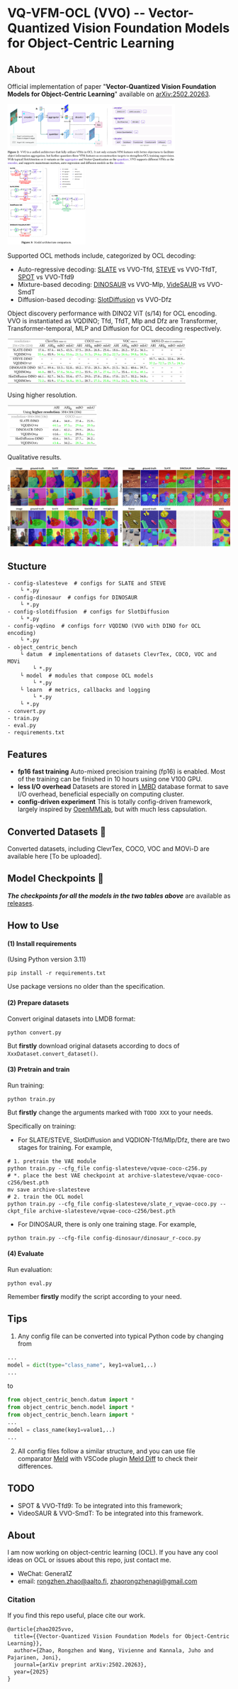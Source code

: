 # VQ-VFM-OCL (VVO) -- Vector-Quantized Vision Foundation Models for Object-Centric Learning



## About

Official implementation of paper "**Vector-Quantized Vision Foundation Models for Object-Centric Learning**" available on [arXiv:2502.20263](https://arxiv.org/abs/2502.20263).

<img src="res/model_arch_unify.png" style="width:75%">

<img src="res/model_arch_compare.png" style="width:35%">

Supported OCL methods include, categorized by OCL decoding:
- Auto-regressive decoding: [SLATE](https://github.com/singhgautam/slate) vs VVO-Tfd, [STEVE](https://github.com/singhgautam/steve) vs VVO-TfdT, [SPOT](https://github.com/gkakogeorgiou/spot) vs VVO-Tfd9
- Mixture-based decoding: [DINOSAUR](https://github.com/martius-lab/videosaur) vs VVO-Mlp, [VideSAUR](https://github.com/martius-lab/videosaur) vs VVO-SmdT
- Diffusion-based decoding: [SlotDiffusion](https://github.com/Wuziyi616/SlotDiffusion) vs VVO-Dfz

Object discovery performance with DINO2 ViT (s/14) for OCL encoding. VVO is instantiated as VQDINO; Tfd, TfdT, Mlp and Dfz are Transformer, Transformer-temporal, MLP and Diffusion for OCL decoding respectively.

<img src="res/acc_vqdino_all.png" style="width:80%;">

Using higher resolution.

<img src="res/acc_vqdino_r384_coco.png" style="width:40%;">

Qualitative  results.

<img src="res/qualitative.png" style="width:100%;">



## Stucture

```
- config-slatesteve  # configs for SLATE and STEVE
    └ *.py
- config-dinosaur  # configs for DINOSAUR
    └ *.py
- config-slotdiffusion  # configs for SlotDiffusion
    └ *.py
- config-vqdino  # configs forr VQDINO (VVO with DINO for OCL encoding)
    └ *.py
- object_centric_bench
    └ datum  # implementations of datasets ClevrTex, COCO, VOC and MOVi
        └ *.py
    └ model  # modules that compose OCL models
        └ *.py
    └ learn  # metrics, callbacks and logging
        └ *.py
    └ *.py
- convert.py
- train.py
- eval.py
- requirements.txt
```



## Features

- **fp16 fast training** Auto-mixed precision training (fp16) is enabled. Most of the training can be finished in 10 hours using one V100 GPU.
- **less I/O overhead** Datasets are stored in [LMBD](https://lmdb.readthedocs.io) database format to save I/O overhead, beneficial especially on computing cluster.
- **config-driven experiment** This is totally config-driven framework, largely inspired by [OpenMMLab](https://github.com/open-mmlab), but with much less capsulation.



## Converted Datasets 🚀

Converted datasets, including ClevrTex, COCO, VOC and MOVi-D are available here [To be uploaded].



## Model Checkpoints 🌟

***The checkpoints for all the models in the two tables above*** are available as [releases](https://github.com/Genera1Z/VQ-VFM-OCL/releases).



## How to Use

#### (1) Install requirements

(Using Python version 3.11)
```shell
pip install -r requirements.txt
```
Use package versions no older than the specification.

#### (2) Prepare datasets

Convert original datasets into LMDB format: 
```shell
python convert.py
```
But **firstly** download original datasets according to docs of ```XxxDataset.convert_dataset()```.

#### (3) Pretrain and train

Run training:
```shell
python train.py
```
But **firstly** change the arguments marked with ```TODO XXX``` to your needs.

Specifically on training:
- For SLATE/STEVE, SlotDiffusion and VQDION-Tfd/Mlp/Dfz, there are two stages for training. For example,
```shell
# 1. pretrain the VAE module
python train.py --cfg_file config-slatesteve/vqvae-coco-c256.py
# *. place the best VAE checkpoint at archive-slatesteve/vqvae-coco-c256/best.pth
mv save archive-slatesteve
# 2. train the OCL model
python train.py --cfg_file config-slatesteve/slate_r_vqvae-coco.py --ckpt_file archive-slatesteve/vqvae-coco-c256/best.pth
```
- For DINOSAUR, there is only one training stage. For example,
```shell
python train.py --cfg-file config-dinosaur/dinosaur_r-coco.py
```

#### (4) Evaluate

Run evaluation:
```shell
python eval.py
```
Remember **firstly** modify the script according to your need.



## Tips

1. Any config file can be converted into typical Python code by changing from
```Python
...
model = dict(type="class_name", key1=value1,..)
...
```
to
```Python
from object_centric_bench.datum import *
from object_centric_bench.model import *
from object_centric_bench.learn import *
...
model = class_name(key1=value1,..)
...
```

2. All config files follow a similar structure, and you can use file comparator [Meld](https://meldmerge.org) with VSCode plugin [Meld Diff](https://marketplace.visualstudio.com/items?itemName=danielroedl.meld-diff) to check their differences.



## TODO

- SPOT & VVO-Tfd9: To be integrated into this framework;
- VideoSAUR & VVO-SmdT: To be integrated into this framework.



## About

I am now working on object-centric learning (OCL). If you have any cool ideas on OCL or issues about this repo, just contact me.
- WeChat: Genera1Z
- email: rongzhen.zhao@aalto.fi, zhaorongzhenagi@gmail.com



### Citation

If you find this repo useful, place cite our work.
```
@article{zhao2025vvo,
  title={{Vector-Quantized Vision Foundation Models for Object-Centric Learning}},
  author={Zhao, Rongzhen and Wang, Vivienne and Kannala, Juho and Pajarinen, Joni},
  journal={arXiv preprint arXiv:2502.20263},
  year={2025}
}
```

